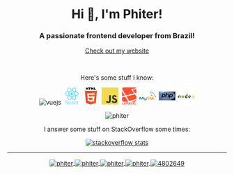 <h1 align="center">Hi 👋, I'm Phiter!</h1>
<h3 align="center">A passionate frontend developer from Brazil!</h3>

<p align="center">
    <a href="https://phiter.dev">Check out my website</a>
</p>

<br>
<p align="center">Here's some stuff I know:</p>
<p align="center">
    <img src="assets/devicons/vue.svg"
        alt="vuejs"
        width="40"
        height="40"
    />
    <img src="assets/devicons/react-original-wordmark.svg"
         alt="react"
         width="40"
         height="40"
     />
    <img src="assets/devicons/html5-original-wordmark.svg"
        alt="html5"
        width="40"
        height="40"
    />
    <img src="assets/devicons/javascript-original.svg"
        alt="javascript"
        width="40"
        height="40"
    />
    <img src="assets/devicons/laravel-plain-wordmark.svg"
        alt="laravel"
        width="40"
        height="40"
    />
    <img src="assets/devicons/mysql-original-wordmark.svg"
        alt="mysql"
        width="40"
        height="40" />
    <img src="assets/devicons/php-original.svg"
        alt="php"
        width="40"
        height="40"
    />
    <img
        src="assets/devicons/nodejs-original-wordmark.svg"
        alt="nodejs"
        width="40"
        height="40"
    />
</p>
<p align="center">
    <img src="https://github-readme-stats.vercel.app/api?username=phiter&show_icons=true" alt="phiter" />
</p>
<p align="center">
    I answer some stuff on StackOverflow some times:
</p>
<p align="center">
    <a href="https://stackoverflow.com/users/4802649/phiter" target="_blank">
        <img src="https://stackoverflow.com/users/flair/4802649.png?theme=clean" alt="stackoverflow stats">
    </a>
</p>
<hr>
<p align="center">
    <a href="https://codepen.io/phiter" target="blank">
        <img
            align="center"
            src="https://cdn.jsdelivr.net/npm/simple-icons@3.0.1/icons/codepen.svg"
            alt="phiter"
            height="20"
            width="20"
        />
    </a>
    <a href="https://dev.to/phiter" target="blank">
        <img
            align="center"
            src="https://cdn.jsdelivr.net/npm/simple-icons@3.0.1/icons/dev-dot-to.svg"
            alt="phiter"
            height="20"
            width="20"
        />
    </a>
    <a href="https://twitter.com/phiterf" target="blank">
        <img
            align="center"
            src="https://cdn.jsdelivr.net/npm/simple-icons@3.0.1/icons/twitter.svg"
            alt="phiter"
            height="20"
            width="20"
        />
    </a>
    <a href="https://linkedin.com/in/phiter" target="blank">
        <img
            align="center"
            src="https://cdn.jsdelivr.net/npm/simple-icons@3.0.1/icons/linkedin.svg" 
            alt="phiter"
            height="20"
            width="20"
        >
    </a>
    <a href="https://stackoverflow.com/users/4802649/phiter" target="blank">
        <img
            align="center"
            src="https://cdn.jsdelivr.net/npm/simple-icons@3.0.1/icons/stackoverflow.svg" 
            alt="4802649"
            height="20"
            width="20"
        />
    </a>
</p>

